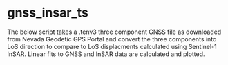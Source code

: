 # gnss_insar_ts
The below script takes a .tenv3 three component GNSS file as downloaded from Nevada Geodetic GPS Portal and convert the three components into LoS direction to compare to LoS displacments calculated using Sentinel-1 InSAR.
Linear fits to GNSS and InSAR data are calculated and plotted.
